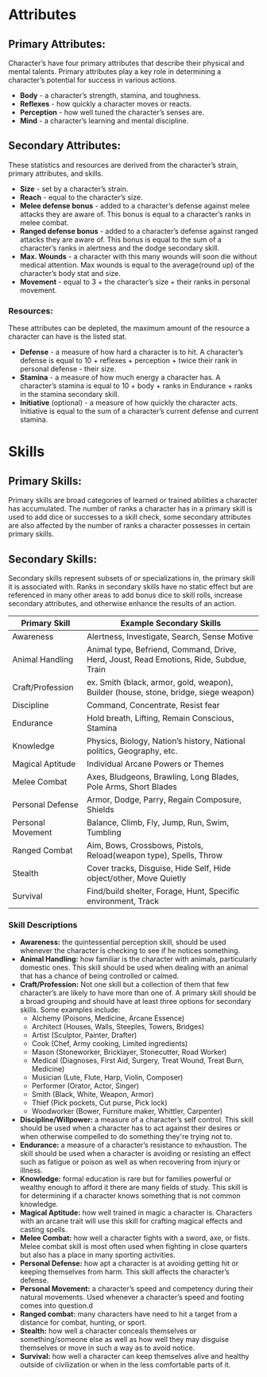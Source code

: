 # Attributes

## Primary Attributes:
Character’s have four primary attributes that describe their physical and mental talents. Primary attributes play a key role in determining a character’s potential for success in various actions.
* **Body** - a character’s strength, stamina, and toughness.
* **Reflexes** - how quickly a character moves or reacts.
* **Perception** - how well tuned the character’s senses are.
* **Mind** - a character’s learning and mental discipline.

## Secondary Attributes:
These statistics and resources are derived from the character’s strain, primary attributes, and skills.
* **Size** - set by a character’s strain.
* **Reach** - equal to the character’s size.
* **Melee defense bonus** - added to a character’s defense against melee attacks they are aware of. This bonus is equal to a character’s ranks in melee combat.
* **Ranged defense bonus** - added to a character’s defense against ranged attacks they are aware of. This bonus is equal to the sum of a character’s ranks in alertness and the dodge secondary skill.
* **Max. Wounds** - a character with this many wounds will soon die without medical attention. Max wounds is equal to the average(round up) of the character’s body stat and size.
* **Movement** - equal to 3 + the character’s size + their ranks in personal movement.
### Resources:
These attributes can be depleted, the maximum amount of the resource a character can have is the listed stat.
* **Defense** - a measure of how hard a character is to hit. A character’s defense is equal to 10 + reflexes + perception + twice their rank in personal defense - their size.
* **Stamina** - a measure of how much energy a character has. A character’s stamina is equal to 10 + body + ranks in Endurance + ranks in the stamina secondary skill.
* **Initiative** (optional) - a measure of how quickly the character acts. Initiative is equal to the sum of a character’s current defense and current stamina.
<div class="page-break"></div>

# Skills

## Primary Skills:
Primary skills are broad categories of learned or trained abilities a character has accumulated. The number of ranks a character has in a primary skill is used to add dice or successes to a skill check, some secondary attributes are also affected by the number of ranks a character possesses in certain primary skills.

## Secondary Skills:
Secondary skills represent subsets of or specializations in, the primary skill it is associated with. Ranks in secondary skills have no static effect but are referenced in many other areas to add bonus dice to skill rolls, increase secondary attributes, and otherwise enhance the results of an action.

| Primary Skill | Example Secondary Skills |
| --- | --- |
| Awareness | Alertness, Investigate, Search, Sense Motive |
| Animal Handling | Animal type, Befriend, Command, Drive, Herd, Joust, Read Emotions, Ride, Subdue, Train |
| Craft/Profession | ex. Smith (black, armor, gold, weapon), Builder (house, stone, bridge, siege weapon) |
| Discipline | Command, Concentrate, Resist fear |
| Endurance | Hold breath, Lifting, Remain Conscious, Stamina|
| Knowledge | Physics, Biology, Nation’s history, National politics, Geography, etc. |
| Magical Aptitude | Individual Arcane Powers or Themes |
| Melee Combat | Axes, Bludgeons, Brawling, Long Blades, Pole Arms, Short Blades |
| Personal Defense | Armor, Dodge, Parry, Regain Composure, Shields |
| Personal Movement | Balance, Climb, Fly, Jump, Run, Swim, Tumbling |
| Ranged Combat | Aim, Bows, Crossbows, Pistols, Reload(weapon type), Spells, Throw |
| Stealth | Cover tracks, Disguise, Hide Self, Hide object/other, Move Quietly |
| Survival | Find/build shelter, Forage, Hunt, Specific environment, Track |

### Skill Descriptions
* **Awareness:** the quintessential perception skill, should be used whenever the character is checking to see if he notices something.
* **Animal Handling:** how familiar is the character with animals, particularly domestic ones. This skill should be used when dealing with an animal that has a chance of being controlled or calmed.
* **Craft/Profession:** Not one skill but a collection of them that few character’s are likely to have more than one of. A primary skill should be a broad grouping and should have at least three options for secondary skills. Some examples include:
    * Alchemy (Poisons, Medicine, Arcane Essence)
    * Architect (Houses, Walls, Steeples, Towers, Bridges)
    * Artist (Sculptor, Painter, Drafter)
    * Cook (Chef, Army cooking, Limited ingredients)
    * Mason (Stoneworker, Bricklayer, Stonecutter, Road Worker)
    * Medical (Diagnoses, First Aid, Surgery, Treat Wound, Treat Burn, Medicine)
    * Musician (Lute, Flute, Harp, Violin, Composer)
    * Performer (Orator, Actor, Singer)
    * Smith (Black, White, Weapon, Armor)
    * Thief (Pick pockets, Cut purse, Pick lock)
    * Woodworker (Bower, Furniture maker, Whittler, Carpenter)
* **Discipline/Willpower:** a measure of a character’s self control. This skill should be used when a character has to act against their desires or when otherwise compelled to do something they're trying not to.
* **Endurance:** a measure of a character’s resistance to exhaustion. The skill should be used when a character is avoiding or resisting an effect such as fatigue or poison as well as when recovering from injury or illness.
* **Knowledge:** formal education is rare but for families powerful or wealthy enough to afford it there are many fields of study. This skill is for determining if a character knows something that is not common knowledge.
* **Magical Aptitude:** how well trained in magic a character is. Characters with an arcane trait will use this skill for crafting magical effects and casting spells.
* **Melee Combat:** how well a character fights with a sword, axe, or fists. Melee combat skill is most often used when fighting in close quarters but also has a place in many sporting activities.
* **Personal Defense:** how apt a character is at avoiding getting hit or keeping themselves from harm. This skill affects the character’s defense.
* **Personal Movement:** a character’s speed and competency during their natural movements. Used whenever a character’s speed and footing comes into question.d
* **Ranged combat:** many characters have need to hit a target from a distance for combat, hunting, or sport.
* **Stealth:** how well a character conceals themselves or something/someone else as well as how well they may disguise themselves or move in such a way as to avoid notice.
* **Survival:** how well a character can keep themselves alive and healthy outside of civilization or when in the less comfortable parts of it.
